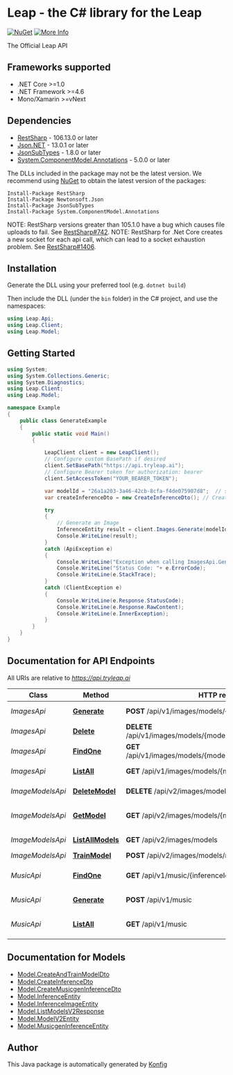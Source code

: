 # Leap - the C# library for the Leap

[![NuGet](https://img.shields.io/badge/NuGet-1.0.0-blue.svg)](https://www.nuget.org/packages/Leap/1.0.0)
[![More Info](https://img.shields.io/badge/More%20Info-Click%20Here-orange)](https://tryleap.ai/)

The Official Leap API

## Frameworks supported
- .NET Core >=1.0
- .NET Framework >=4.6
- Mono/Xamarin >=vNext

## Dependencies

- [RestSharp](https://www.nuget.org/packages/RestSharp) - 106.13.0 or later
- [Json.NET](https://www.nuget.org/packages/Newtonsoft.Json/) - 13.0.1 or later
- [JsonSubTypes](https://www.nuget.org/packages/JsonSubTypes/) - 1.8.0 or later
- [System.ComponentModel.Annotations](https://www.nuget.org/packages/System.ComponentModel.Annotations) - 5.0.0 or later

The DLLs included in the package may not be the latest version. We recommend using [NuGet](https://docs.nuget.org/consume/installing-nuget) to obtain the latest version of the packages:
```
Install-Package RestSharp
Install-Package Newtonsoft.Json
Install-Package JsonSubTypes
Install-Package System.ComponentModel.Annotations
```

NOTE: RestSharp versions greater than 105.1.0 have a bug which causes file uploads to fail. See [RestSharp#742](https://github.com/restsharp/RestSharp/issues/742).
NOTE: RestSharp for .Net Core creates a new socket for each api call, which can lead to a socket exhaustion problem. See [RestSharp#1406](https://github.com/restsharp/RestSharp/issues/1406).

## Installation
Generate the DLL using your preferred tool (e.g. `dotnet build`)

Then include the DLL (under the `bin` folder) in the C# project, and use the namespaces:
```csharp
using Leap.Api;
using Leap.Client;
using Leap.Model;
```

## Getting Started

```csharp
using System;
using System.Collections.Generic;
using System.Diagnostics;
using Leap.Client;
using Leap.Model;

namespace Example
{
    public class GenerateExample
    {
        public static void Main()
        {

            LeapClient client = new LeapClient();
            // Configure custom BasePath if desired
            client.SetBasePath("https://api.tryleap.ai");
            // Configure Bearer token for authorization: bearer
            client.SetAccessToken("YOUR_BEARER_TOKEN");

            var modelId = "26a1a203-3a46-42cb-8cfa-f4de075907d8";  // string | The ID of the model to use to generate images. This can be a custom model, or a public model. To view the list of public models, visit: https://docs.tryleap.ai/public-models
            var createInferenceDto = new CreateInferenceDto(); // CreateInferenceDto | The parameters to use to generate the image.

            try
            {
                // Generate an Image
                InferenceEntity result = client.Images.Generate(modelId, createInferenceDto);
                Console.WriteLine(result);
            }
            catch (ApiException e)
            {
                Console.WriteLine("Exception when calling ImagesApi.Generate: " + e.Message);
                Console.WriteLine("Status Code: "+ e.ErrorCode);
                Console.WriteLine(e.StackTrace);
            }
            catch (ClientException e)
            {
                Console.WriteLine(e.Response.StatusCode);
                Console.WriteLine(e.Response.RawContent);
                Console.WriteLine(e.InnerException);
            }
        }
    }
}
```

## Documentation for API Endpoints

All URIs are relative to *https://api.tryleap.ai*

Class | Method | HTTP request | Description
------------ | ------------- | ------------- | -------------
*ImagesApi* | [**Generate**](docs/ImagesApi.md#generate) | **POST** /api/v1/images/models/{modelId}/inferences | Generate an Image
*ImagesApi* | [**Delete**](docs/ImagesApi.md#delete) | **DELETE** /api/v1/images/models/{modelId}/inferences/{inferenceId} | Delete Image Job
*ImagesApi* | [**FindOne**](docs/ImagesApi.md#findone) | **GET** /api/v1/images/models/{modelId}/inferences/{inferenceId} | Get Single Image Job
*ImagesApi* | [**ListAll**](docs/ImagesApi.md#listall) | **GET** /api/v1/images/models/{modelId}/inferences | List All Image Jobs
*ImageModelsApi* | [**DeleteModel**](docs/ImageModelsApi.md#deletemodel) | **DELETE** /api/v2/images/models/{modelId} | Delete a Model
*ImageModelsApi* | [**GetModel**](docs/ImageModelsApi.md#getmodel) | **GET** /api/v2/images/models/{modelId} | Get a Single Model
*ImageModelsApi* | [**ListAllModels**](docs/ImageModelsApi.md#listallmodels) | **GET** /api/v2/images/models | List All Models
*ImageModelsApi* | [**TrainModel**](docs/ImageModelsApi.md#trainmodel) | **POST** /api/v2/images/models/new | Train Model
*MusicApi* | [**FindOne**](docs/MusicApi.md#findone) | **GET** /api/v1/music/{inferenceId} | Get a Music Generation Job
*MusicApi* | [**Generate**](docs/MusicApi.md#generate) | **POST** /api/v1/music | Generate Music
*MusicApi* | [**ListAll**](docs/MusicApi.md#listall) | **GET** /api/v1/music | List Music Generation Jobs


## Documentation for Models

 - [Model.CreateAndTrainModelDto](docs/CreateAndTrainModelDto.md)
 - [Model.CreateInferenceDto](docs/CreateInferenceDto.md)
 - [Model.CreateMusicgenInferenceDto](docs/CreateMusicgenInferenceDto.md)
 - [Model.InferenceEntity](docs/InferenceEntity.md)
 - [Model.InferenceImageEntity](docs/InferenceImageEntity.md)
 - [Model.ListModelsV2Response](docs/ListModelsV2Response.md)
 - [Model.ModelV2Entity](docs/ModelV2Entity.md)
 - [Model.MusicgenInferenceEntity](docs/MusicgenInferenceEntity.md)


## Author
This Java package is automatically generated by [Konfig](https://konfigthis.com)

